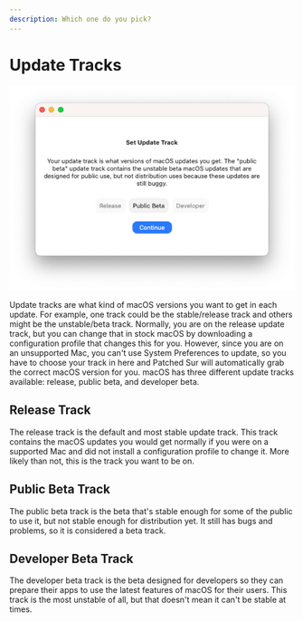 ```yaml
---
description: Which one do you pick?
---
```


# Update Tracks

![](../.gitbook/assets/screen-shot-2020-10-16-at-10.27.41-pm.png)

Update tracks are what kind of macOS versions you want to get in each update. For example, one track could be the stable/release track and others might be the unstable/beta track. Normally, you are on the release update track, but you can change that in stock macOS by downloading a configuration profile that changes this for you. However, since you are on an unsupported Mac, you can't use System Preferences to update, so you have to choose your track in here and Patched Sur will automatically grab the correct macOS version for you. macOS has three different update tracks available: release, public beta, and developer beta.

## Release Track

The release track is the default and most stable update track. This track contains the macOS updates you would get normally if you were on a supported Mac and did not install a configuration profile to change it. More likely than not, this is the track you want to be on.

## Public Beta Track

The public beta track is the beta that's stable enough for some of the public to use it, but not stable enough for distribution yet. It still has bugs and problems, so it is considered a beta track.

## Developer Beta Track

The developer beta track is the beta designed for developers so they can prepare their apps to use the latest features of macOS for their users. This track is the most unstable of all, but that doesn't mean it can't be stable at times.

